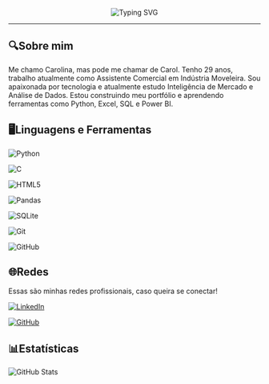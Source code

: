 <p align="center">
  <img src="https://readme-typing-svg.demolab.com?font=Roboto+Code&size=21&pause=1500&color=800080&center=true&vCenter=true&width=500&lines=Welcome+my+profile;Ol%C3%A1%2C+pessoal!;Sou+a+Carol+e+estou+iniciando+na+área+de+Dados;Bem-vindos+a+minha+conta+GitHub." alt="Typing SVG" />
</p>

---
## 🔍Sobre mim

Me chamo Carolina, mas pode me chamar de Carol.
Tenho 29 anos, trabalho atualmente como Assistente Comercial em Indústria Moveleira.
Sou apaixonada por tecnologia e atualmente estudo Inteligência de Mercado e Análise de Dados. Estou construindo meu portfólio e aprendendo ferramentas como Python, Excel, SQL e Power BI.

## 🖥️Linguagens e Ferramentas

![Python](https://img.shields.io/badge/python-fff?style=for-the-badge&logo=python&logoColor=ffdd54) 

![C](https://img.shields.io/badge/C-fff?style=for-the-badge&logo=c&logoColor=purple)

![HTML5](https://img.shields.io/badge/HTML5-fff?style=for-the-badge&logo=html5&logoColor=)

![Pandas](https://img.shields.io/badge/pandas-fff?style=for-the-badge&logo=pandas&logoColor=ffdd54) 

![SQLite](https://img.shields.io/badge/SQLite-white?style=for-the-badge&logo=sqlite&logoColor=07405E)

![Git](https://img.shields.io/badge/GIT-white?style=for-the-badge&logo=git&logoColor=)

![GitHub](https://img.shields.io/badge/GITHUB-white?style=for-the-badge&logo=github&logoColor=purple)

## 🌐Redes 
Essas são minhas redes profissionais, caso queira se conectar!

[![LinkedIn](https://img.shields.io/badge/LinkedIn-Carolina-800080?style=for-the-badge&logo=linkedin&logoColor=white)](https://www.linkedin.com/in/carolina-s-ribeiro-32269b259/)

[![GitHub](https://img.shields.io/badge/GitHub-Carolina-B57EDC?style=for-the-badge&logo=linkedin&logoColor=white)](https://github.com/Carolinasribeiro)

## 📊Estatísticas

![GitHub Stats](https://github-readme-stats.vercel.app/api?username=Carolinasribeiro&theme=transparent&bg_color=000&border_color=30A3DC&show_icons=true&icon_color=B57EDC&title_color=800080&text_color=FFF)
